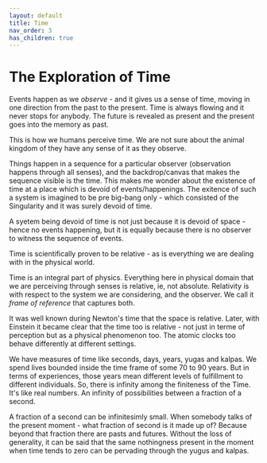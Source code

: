 ```yaml
---
layout: default
title: Time
nav_order: 3
has_children: true
---
```


# The Exploration of Time

Events happen as we *observe* - and it gives us a sense of time, moving in one direction from the past to the present. Time is always flowing and it never stops for anybody. The future is revealed as present and the present goes into the memory as past. 

This is how we humans perceive time. We are not sure about the animal kingdom of they have any sense of it as they observe. 

Things happen in a sequence for a particular observer (observation happens through all senses), and the backdrop/canvas that makes the sequence visible is the time. This makes me wonder about the existence of time at a place which is devoid of events/happenings. The exitence of such a system is imagined to be pre big-bang only - which consisted of the Singularity and it was surely devoid of time. 

A syetem being devoid of time is not just because it is devoid of space - hence no events happening, but it is equally because there is no observer to witness the sequence of events.

Time is scientifically proven to be relative - as is everything we are dealing with in the physical world.

Time is an integral part of physics. Everything here in physical domain that we are perceiving through senses is relative, ie, not absolute. Relativity is with respect to the system we are considering, and the observer. We call it *frame of reference* that captures both.

It was well known during Newton's time that the space is relative. Later, with Einstein it became clear that the time too is relative - not just in terme of perception but as a physical phenomenon too. The atomic clocks too behave differently at different settings.

We have measures of time like seconds, days, years, yugas and kalpas. We spend lives bounded inside the time frame of some 70 to 90 years. But in terms of experiences, those years mean different levels of fulfillment to different individuals. So, there is infinity among the finiteness of the Time. It's like real numbers. An infinity of possibilities between a fraction of a second. 

A fraction of a second can be infinitesimly small. When somebody talks of the present moment - what fraction of second is it made up of? Because beyond that fraction there are pasts and futures. Without the loss of generality, it can be said that the same nothingness present in the moment when time tends to zero can be pervading through the yugus and kalpas.




